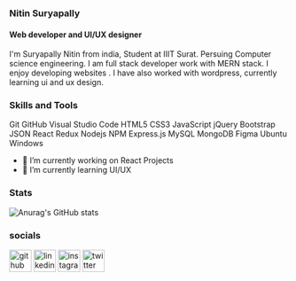 
### Nitin Suryapally
#### Web developer and UI/UX designer
I'm Suryapally Nitin from india, Student at IIIT Surat. Persuing Computer science engineering. I am full stack developer work with MERN stack. I enjoy developing websites . I have also worked with wordpress, currently learning ui and ux design.

### Skills and Tools
Git GitHub Visual Studio Code HTML5 CSS3  JavaScript jQuery Bootstrap JSON React Redux Nodejs NPM Express.js MySQL MongoDB Figma Ubuntu Windows


- 🔭 I’m currently working on React Projects 
- 🌱 I’m currently learning UI/UX 


### Stats
![Anurag's GitHub stats](https://github-readme-stats.vercel.app/api?username=nitin-suryapally&count_private=true&show_icons=true&theme=radical)

### socials

[<img src='https://cdn.jsdelivr.net/npm/simple-icons@3.0.1/icons/github.svg' alt='github' height='40'>](https://github.com/nitin-suryapally)  [<img src='https://cdn.jsdelivr.net/npm/simple-icons@3.0.1/icons/linkedin.svg' alt='linkedin' height='40'>](https://https://www.linkedin.com/in/nitin-suryapally-176a5923b/)  [<img src='https://cdn.jsdelivr.net/npm/simple-icons@3.0.1/icons/instagram.svg' alt='instagram' height='40'>](https://www.instagram.com/nitin_suryapally2002/)  [<img src='https://cdn.jsdelivr.net/npm/simple-icons@3.0.1/icons/twitter.svg' alt='twitter' height='40'>](https://twitter.com/nitin_2804)  
